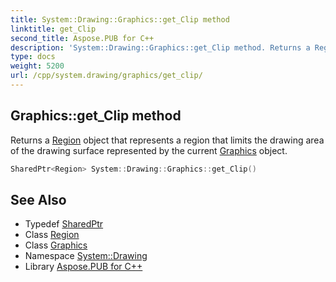 ```yaml
---
title: System::Drawing::Graphics::get_Clip method
linktitle: get_Clip
second_title: Aspose.PUB for C++
description: 'System::Drawing::Graphics::get_Clip method. Returns a Region object that represents a region that limits the drawing area of the drawing surface represented by the current Graphics object in C++.'
type: docs
weight: 5200
url: /cpp/system.drawing/graphics/get_clip/
---
```

## Graphics::get_Clip method


Returns a [Region](../../region/) object that represents a region that limits the drawing area of the drawing surface represented by the current [Graphics](../) object.

```cpp
SharedPtr<Region> System::Drawing::Graphics::get_Clip()
```

## See Also

* Typedef [SharedPtr](../../../system/sharedptr/)
* Class [Region](../../region/)
* Class [Graphics](../)
* Namespace [System::Drawing](../../)
* Library [Aspose.PUB for C++](../../../)
